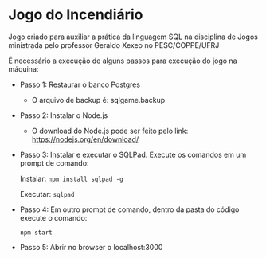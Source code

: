 # Jogo do Incendiário
Jogo criado para auxiliar a prática da linguagem SQL na disciplina de Jogos ministrada pelo professor Geraldo Xexeo no PESC/COPPE/UFRJ

É necessário a execução de alguns passos para execução do jogo na máquina:

* Passo 1: Restaurar o banco Postgres
  * O arquivo de backup é: sqlgame.backup
* Passo 2: Instalar o Node.js
  * O download do Node.js pode ser feito pelo link: https://nodejs.org/en/download/
* Passo 3: Instalar e executar o SQLPad. Execute os comandos em um prompt de comando:
  
  Instalar:
  ``` npm install sqlpad -g ```
  
  Executar:
  ``` sqlpad ```
 
* Passo 4: Em outro prompt de comando, dentro da pasta do código execute o comando:

    ``` npm start ```
    
* Passo 5: Abrir no browser o localhost:3000

